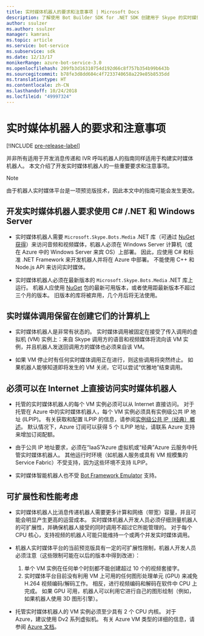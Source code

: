 ```yaml
---
title: 实时媒体机器人的要求和注意事项 | Microsoft Docs
description: 了解使用 Bot Builder SDK for .NET SDK 创建用于 Skype 的实时媒体机器人的相关重要要求和注意事项。
author: ssulzer
ms.author: ssulzer
manager: kamrani
ms.topic: article
ms.service: bot-service
ms.subservice: sdk
ms.date: 12/13/17
monikerRange: azure-bot-service-3.0
ms.openlocfilehash: 209fb3d16310754d192d66c8f757b354b99b643b
ms.sourcegitcommit: b78fe3d8dd604c4f7233740658a229e85b8535dd
ms.translationtype: HT
ms.contentlocale: zh-CN
ms.lasthandoff: 10/24/2018
ms.locfileid: "49997324"
---
```

# <a name="requirements-and-considerations-for-real-time-media-bots"></a>实时媒体机器人的要求和注意事项

[!INCLUDE [pre-release-label](../includes/pre-release-label-v3.md)]

并非所有适用于开发消息传递和 IVR 呼叫机器人的指南同样适用于构建实时媒体机器人。 本文介绍了开发实时媒体机器人的一些重要要求和注意事项。 

> [!NOTE]
> 由于机器人实时媒体平台是一项预览版技术，因此本文中的指南可能会发生更改。

## <a name="real-time-media-bot-development-requires-cnet-and-windows-server"></a>开发实时媒体机器人要求使用 C# /.NET 和 Windows Server

- 实时媒体机器人需要 `Microsoft.Skype.Bots.Media` .NET 库（可通过 <a href="https://www.nuget.org/" target="_blank">NuGet 获得</a>）来访问音频和视频媒体，机器人必须在 Windows Server 计算机（或在 Azure 中的 Windows Server 来宾 OS）上部署。 因此，应使用 C# 和标准 .NET Framework 来开发机器人并将在 Azure 中部署。 不能使用 C++ 和 Node.js API 来访问实时媒体。

- 实时媒体机器人必须在最新版本的 `Microsoft.Skype.Bots.Media` .NET 库上运行。 机器人应使用 <a href="https://www.nuget.org/" target="_blank">NuGet</a> 包的最新可用版本，或者使用距最新版本不超过三个月的版本。 旧版本的库将被弃用，几个月后将无法使用。

## <a name="real-time-media-calls-stay-on-the-machine-where-they-were-created"></a>实时媒体调用保留在创建它们的计算机上

- 实时媒体机器人是非常有状态的。 实时媒体调用被固定在接受了传入调用的虚拟机 (VM) 实例上：来自 Skype 调用方的语音和视频媒体将流向该 VM 实例，并且机器人发送回调用方的媒体也必须来自该 VM。

- 如果 VM 停止时有任何实时媒体调用正在进行，则这些调用将突然终止。 如果机器人能够知道即将发生的 VM 关闭，它可以尝试“优雅地”结束调用。

## <a name="real-time-media-bots-must-be-directly-accessible-on-the-internet"></a>必须可以在 Internet 上直接访问实时媒体机器人

- 托管的实时媒体机器人的每个 VM 实例必须可以从 Internet 直接访问。 对于托管在 Azure 中的实时媒体机器人，每个 VM 实例必须具有实例级公共 IP 地址 (ILPIP)。 有关获取和配置 ILPIP 的信息，请参阅<a href="/azure/virtual-network/virtual-networks-instance-level-public-ip" target="_blank">实例级公共 IP（经典）概述</a>。 默认情况下，Azure 订阅可以获得 5 个 ILPIP 地址，请联系 Azure 支持来增加订阅配额。

- 由于公共 IP 地址要求，必须在“IaaS”Azure 虚拟机或“经典”Azure 云服务中托管实时媒体机器人。 其他运行时环境（如机器人服务或具有 VM 规模集的 Service Fabric）不受支持，因为这些环境不支持 ILPIP。

- 实时媒体智能机器人也不受 [Bot Framework Emulator](../bot-service-debug-emulator.md) 支持。

## <a name="scalability-and-performance-considerations"></a>可扩展性和性能考虑

- 实时媒体机器人比消息传递机器人需要更多计算和网络（带宽）容量，并且可能会明显产生更高的运营成本。 实时媒体机器人开发人员必须仔细测量机器人的可扩展性，并确保机器人接受的同时调用不超过它所能管理的。 对于每个 CPU 核心，支持视频的机器人可能只能维持一个或两个并发实时媒体调用。

- 机器人实时媒体平台的当前预览版具有一定的可扩展性限制，机器人开发人员必须注意（这些限制可能在以后的版本中得到改进）： 
  1. 单个 VM 实例在任何单个时刻都不能创建超过 10 个的视频套接字。
  2. 实时媒体平台目前没有利用 VM 上可用的任何图形处理单元 (GPU) 来减免 H.264 视频编码/解码工作。 相反，进行视频编码和解码在软件中 CPU 上完成。 如果 GPU 可用，机器人可以利用它进行自己的图形绘制（例如，如果机器人使用 3D 图形引擎）。

- 托管实时媒体机器人的 VM 实例必须至少具有 2 个 CPU 内核。 对于 Azure，建议使用 Dv2 系列虚拟机。 有关 Azure VM 类型的详细的信息，请参阅 <a href="/azure/virtual-machines/windows/sizes-general" target="_blank">Azure 文档</a>。 
